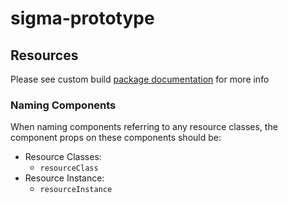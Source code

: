 # sigma-prototype

## Resources
Please see custom build [package documentation](https://github.com/baseprime/rest-resource) for more info

### Naming Components
When naming components referring to any resource classes, the component props on these components should be:

- Resource Classes:
    - `resourceClass`
- Resource Instance:
    - `resourceInstance`


